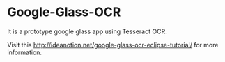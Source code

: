 Google-Glass-OCR
================

It is a prototype google glass app using Tesseract OCR.

Visit this http://ideanotion.net/google-glass-ocr-eclipse-tutorial/ for more information.
